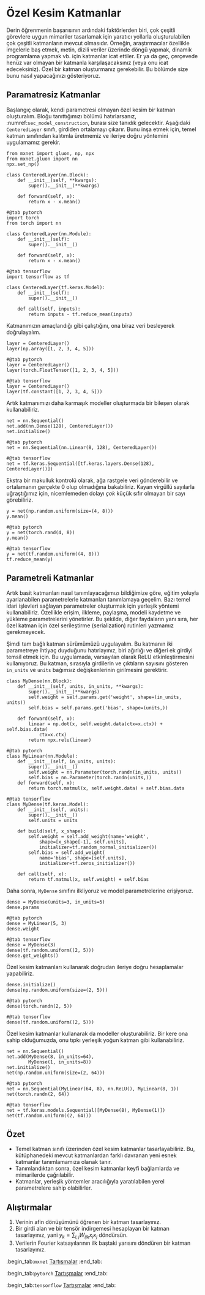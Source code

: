 # Özel Kesim Katmanlar

Derin öğrenmenin başarısının ardındaki faktörlerden biri, çok çeşitli görevlere uygun mimariler tasarlamak için yaratıcı yollarla oluşturulabilen çok çeşitli katmanların mevcut olmasıdır. Örneğin, araştırmacılar özellikle imgelerle baş etmek, metin, dizili veriler üzerinde döngü yapmak, dinamik programlama yapmak vb. için katmanlar icat ettiler. Er ya da geç, çerçevede henüz var olmayan bir katmanla karşılaşacaksınız (veya onu icat edeceksiniz). Özel bir katman oluşturmanız gerekebilir. Bu bölümde size bunu nasıl yapacağınızı gösteriyoruz.

## Paramatresiz Katmanlar

Başlangıç olarak, kendi parametresi olmayan özel kesim bir katman oluşturalım. Bloğu tanıttığımızı bölümü hatırlarsanız, :numref:`sec_model_construction`, burası size tanıdık gelecektir. Aşağıdaki `CenteredLayer` sınıfı, girdiden ortalamayı çıkarır. Bunu inşa etmek için, temel katman sınıfından kalıtımla üretmemiz ve ileriye doğru yöntemini uygulamamız gerekir.

```{.python .input}
from mxnet import gluon, np, npx
from mxnet.gluon import nn
npx.set_np()

class CenteredLayer(nn.Block):
    def __init__(self, **kwargs):
        super().__init__(**kwargs)

    def forward(self, x):
        return x - x.mean()
```

```{.python .input}
#@tab pytorch
import torch
from torch import nn

class CenteredLayer(nn.Module):
    def __init__(self):
        super().__init__()

    def forward(self, x):
        return x - x.mean()
```

```{.python .input}
#@tab tensorflow
import tensorflow as tf

class CenteredLayer(tf.keras.Model):
    def __init__(self):
        super().__init__()

    def call(self, inputs):
        return inputs - tf.reduce_mean(inputs)
```

Katmanımızın amaçlandığı gibi çalıştığını, ona biraz veri besleyerek doğrulayalım.

```{.python .input}
layer = CenteredLayer()
layer(np.array([1, 2, 3, 4, 5]))
```

```{.python .input}
#@tab pytorch
layer = CenteredLayer()
layer(torch.FloatTensor([1, 2, 3, 4, 5]))
```

```{.python .input}
#@tab tensorflow
layer = CenteredLayer()
layer(tf.constant([1, 2, 3, 4, 5]))
```

Artık katmanımızı daha karmaşık modeller oluşturmada bir bileşen olarak kullanabiliriz.

```{.python .input}
net = nn.Sequential()
net.add(nn.Dense(128), CenteredLayer())
net.initialize()
```

```{.python .input}
#@tab pytorch
net = nn.Sequential(nn.Linear(8, 128), CenteredLayer())
```

```{.python .input}
#@tab tensorflow
net = tf.keras.Sequential([tf.keras.layers.Dense(128), CenteredLayer()])
```

Ekstra bir makulluk kontrolü olarak, ağa rastgele veri gönderebilir ve ortalamanın gerçekte 0 olup olmadığına bakabiliriz. Kayan virgüllü sayılarla uğraştığımız için, nicemlemeden dolayı *çok* küçük sıfır olmayan bir sayı görebiliriz.

```{.python .input}
y = net(np.random.uniform(size=(4, 8)))
y.mean()
```

```{.python .input}
#@tab pytorch
y = net(torch.rand(4, 8))
y.mean()
```

```{.python .input}
#@tab tensorflow
y = net(tf.random.uniform((4, 8)))
tf.reduce_mean(y)
```

## Parametreli Katmanlar

Artık basit katmanları nasıl tanımlayacağımızı bildiğimize göre, eğitim yoluyla ayarlanabilen parametrelerle katmanları tanımlamaya geçelim. Bazı temel idari işlevleri sağlayan parametreler oluşturmak için yerleşik yöntemi kullanabiliriz. Özellikle erişim, ilkleme, paylaşma, modeli kaydetme ve yükleme parametrelerini yönetirler. Bu şekilde, diğer faydaların yanı sıra, her özel katman için özel serileştirme (serialization) rutinleri yazmamız gerekmeyecek.

Şimdi tam bağlı katman sürümümüzü uygulayalım. Bu katmanın iki parametreye ihtiyaç duyduğunu hatırlayınız, biri ağırlığı ve diğeri ek girdiyi temsil etmek için. Bu uygulamada, varsayılan olarak ReLU etkinleştirmesini kullanıyoruz. Bu katman, sırasıyla girdilerin ve çıktıların sayısını gösteren `in_units` ve `units` bağımsız değişkenlerinin girilmesini gerektirir.

```{.python .input}
class MyDense(nn.Block):
    def __init__(self, units, in_units, **kwargs):
        super().__init__(**kwargs)
        self.weight = self.params.get('weight', shape=(in_units, units))
        self.bias = self.params.get('bias', shape=(units,))

    def forward(self, x):
        linear = np.dot(x, self.weight.data(ctx=x.ctx)) + self.bias.data(
            ctx=x.ctx)
        return npx.relu(linear)
```

```{.python .input}
#@tab pytorch
class MyLinear(nn.Module):
    def __init__(self, in_units, units):
        super().__init__()
        self.weight = nn.Parameter(torch.randn(in_units, units))
        self.bias = nn.Parameter(torch.randn(units,))
    def forward(self, x):
        return torch.matmul(x, self.weight.data) + self.bias.data
```

```{.python .input}
#@tab tensorflow
class MyDense(tf.keras.Model):
    def __init__(self, units):
        super().__init__()
        self.units = units

    def build(self, x_shape):
        self.weight = self.add_weight(name='weight',
            shape=[x_shape[-1], self.units],
            initializer=tf.random_normal_initializer())
        self.bias = self.add_weight(
            name='bias', shape=[self.units],
            initializer=tf.zeros_initializer())

    def call(self, x):
        return tf.matmul(x, self.weight) + self.bias
```

Daha sonra, `MyDense` sınıfını ilkliyoruz ve model parametrelerine erişiyoruz.

```{.python .input}
dense = MyDense(units=3, in_units=5)
dense.params
```

```{.python .input}
#@tab pytorch
dense = MyLinear(5, 3)
dense.weight
```

```{.python .input}
#@tab tensorflow
dense = MyDense(3)
dense(tf.random.uniform((2, 5)))
dense.get_weights()
```

Özel kesim katmanları kullanarak doğrudan ileriye doğru hesaplamalar yapabiliriz.

```{.python .input}
dense.initialize()
dense(np.random.uniform(size=(2, 5)))
```

```{.python .input}
#@tab pytorch
dense(torch.randn(2, 5))
```

```{.python .input}
#@tab tensorflow
dense(tf.random.uniform((2, 5)))
```

Özel kesim katmanlar kullanarak da modeller oluşturabiliriz. Bir kere ona sahip olduğumuzda, onu tıpkı yerleşik yoğun katman gibi kullanabiliriz.

```{.python .input}
net = nn.Sequential()
net.add(MyDense(8, in_units=64),
        MyDense(1, in_units=8))
net.initialize()
net(np.random.uniform(size=(2, 64)))
```

```{.python .input}
#@tab pytorch
net = nn.Sequential(MyLinear(64, 8), nn.ReLU(), MyLinear(8, 1))
net(torch.randn(2, 64))
```

```{.python .input}
#@tab tensorflow
net = tf.keras.models.Sequential([MyDense(8), MyDense(1)])
net(tf.random.uniform((2, 64)))
```

## Özet

* Temel katman sınıfı üzerinden özel kesim katmanlar tasarlayabiliriz. Bu, kütüphanedeki mevcut katmanlardan farklı davranan yeni esnek katmanlar tanımlamamıza olanak tanır.
* Tanımlandıktan sonra, özel kesim katmanlar keyfi bağlamlarda ve mimarilerde çağrılabilir.
* Katmanlar, yerleşik yöntemler aracılığıyla yaratılabilen yerel parametrelere sahip olabilirler.


## Alıştırmalar

1. Verinin afin dönüşümünü öğrenen bir katman tasarlayınız.
1. Bir girdi alan ve bir tensör indirgemesi hesaplayan bir katman tasarlayınız, yani $y_k = \sum_{i, j} W_{ijk} x_i x_j$ döndürsün.
1. Verilerin Fourier katsayılarının ilk baştaki yarısını döndüren bir katman tasarlayınız.


:begin_tab:`mxnet`
[Tartışmalar](https://discuss.d2l.ai/t/58)
:end_tab:

:begin_tab:`pytorch`
[Tartışmalar](https://discuss.d2l.ai/t/59)
:end_tab:

:begin_tab:`tensorflow`
[Tartışmalar](https://discuss.d2l.ai/t/279)
:end_tab:
